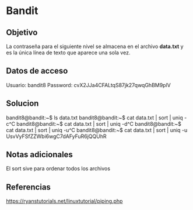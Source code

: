 # Bandit

## Objetivo
La contraseña para el siguiente nivel se almacena en el archivo **data.txt** y es la única línea de texto que aparece una sola vez.
## Datos de acceso
Usuario: bandit8
Password: cvX2JJa4CFALtqS87jk27qwqGhBM9plV
## Solucion
bandit8@bandit:~$ ls
data.txt
bandit8@bandit:~$ cat data.txt | sort | uniq -c^C
bandit8@bandit:~$ cat data.txt | sort | uniq -d^C
bandit8@bandit:~$ cat data.txt | sort | uniq -u^C
bandit8@bandit:~$ cat data.txt | sort | uniq -u
UsvVyFSfZZWbi6wgC7dAFyFuR6jQQUhR
## Notas adicionales
El sort sive para ordenar todos los archivos 
## Referencias

https://ryanstutorials.net/linuxtutorial/piping.php
